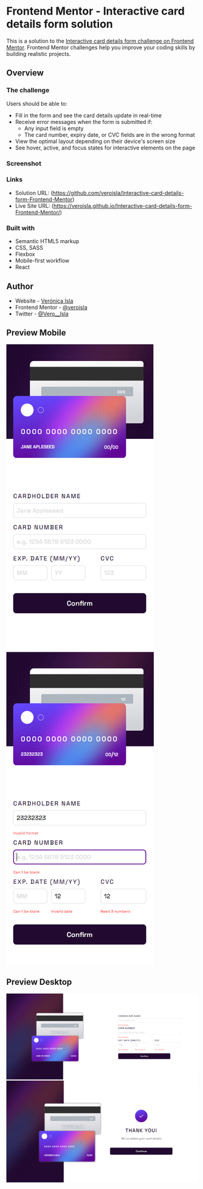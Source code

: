 # Frontend Mentor - Interactive card details form solution

This is a solution to the [Interactive card details form challenge on Frontend Mentor](https://www.frontendmentor.io/challenges/interactive-card-details-form-XpS8cKZDWw). Frontend Mentor challenges help you improve your coding skills by building realistic projects. 

## Overview

### The challenge

Users should be able to:

- Fill in the form and see the card details update in real-time
- Receive error messages when the form is submitted if:
  - Any input field is empty
  - The card number, expiry date, or CVC fields are in the wrong format
- View the optimal layout depending on their device's screen size
- See hover, active, and focus states for interactive elements on the page

### Screenshot


### Links

- Solution URL: (https://github.com/veroisla/Interactive-card-details-form-Frontend-Mentor)
- Live Site URL: (https://veroisla.github.io/Interactive-card-details-form-Frontend-Mentor/)

### Built with

- Semantic HTML5 markup
- CSS, SASS
- Flexbox
- Mobile-first workflow
- React


## Author

- Website - [Verónica Isla](https://veroisla.github.io/Portfolio/)
- Frontend Mentor - [@veroisla](https://github.com/veroisla)
- Twitter - [@Vero__Isla](https://twitter.com/Vero__Isla)

## Preview Mobile

<img src="/src/images/preview/mobile__version.PNG">
<img src="/src/images/preview/mobile__versionErrors.PNG">

## Preview Desktop
<img src="/src/images/preview/desktop__errors.PNG">
<img src="/src/images/preview/complete__desktop.PNG">
